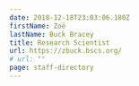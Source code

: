 ```yaml
---
date: 2018-12-18T23:03:06.180Z
firstName: Zoë
lastName: Buck Bracey
title: Research Scientist
url: https://zbuck.bscs.org/
# url: ""
page: staff-directory
---
```

